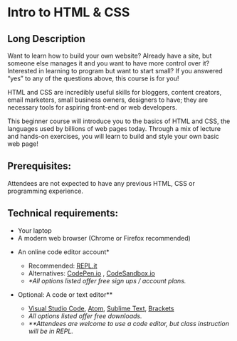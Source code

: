 # Intro to HTML & CSS

## Long Description

Want to learn how to build your own website? Already have a site, but someone else manages it and you want to have more control over it? Interested in learning to program but want to start small? If you answered “yes” to any of the questions above, this course is for you!

HTML and CSS are incredibly useful skills for bloggers, content creators, email marketers, small business owners, designers to have; they are necessary tools for aspiring front-end or web developers.

This beginner course will introduce you to the basics of HTML and CSS, the languages used by billions of web pages today. Through a mix of lecture and hands-on exercises, you will learn to build and style your own basic web page!

## Prerequisites:

Attendees are not expected to have any previous HTML, CSS or programming experience.

## Technical requirements:

- Your laptop
- A modern web browser (Chrome or Firefox recommended)

* An online code editor account\*

  - Recommended: [REPL.it](https://replit.com/)
  - Alternatives: [CodePen.io](https://codepen.io/) , [CodeSandbox.io](https://codesandbox.io/)
  - _\*All options listed offer free sign ups / account plans._

* Optional: A code or text editor\*\*
  - [Visual Studio Code](https://code.visualstudio.com/), [Atom](https://atom.io/), [Sublime Text](https://www.sublimetext.com/), [Brackets](http://brackets.io/)
  - _All options listed offer free downloads._
  - _\*\*Attendees are welcome to use a code editor, but class instruction will be in REPL._
